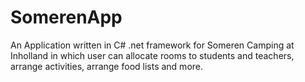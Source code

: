 # SomerenApp
An Application written in C# .net framework for Someren Camping at Inholland in which user can allocate rooms to students and teachers, arrange activities, arrange food lists and more.
